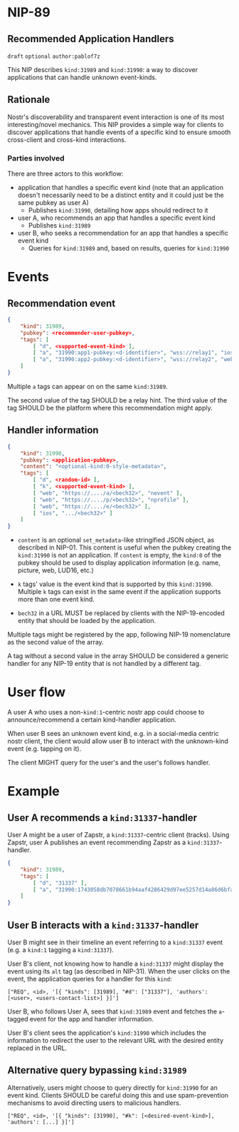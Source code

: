 NIP-89
======

Recommended Application Handlers
--------------------------------

`draft` `optional` `author:pablof7z`

This NIP describes `kind:31989` and `kind:31990`: a way to discover applications that can handle unknown event-kinds.

## Rationale
Nostr's discoverability and transparent event interaction is one of its most interesting/novel mechanics.
This NIP provides a simple way for clients to discover applications that handle events of a specific kind to ensure smooth cross-client and cross-kind interactions.

### Parties involved
There are three actors to this workflow:

* application that handles a specific event kind (note that an application doesn't necessarily need to be a distinct entity and it could just be the same pubkey as user A)
    * Publishes `kind:31990`, detailing how apps should redirect to it
* user A, who recommends an app that handles a specific event kind
    * Publishes `kind:31989`
* user B, who seeks a recommendation for an app that handles a specific event kind
    * Queries for `kind:31989` and, based on results, queries for `kind:31990`

# Events

## Recommendation event
```json
{
    "kind": 31989,
    "pubkey": <recommender-user-pubkey>,
    "tags": [
        [ "d", <supported-event-kind> ],
        [ "a", "31990:app1-pubkey:<d-identifier>", "wss://relay1", "ios" ],
        [ "a", "31990:app2-pubkey:<d-identifier>", "wss://relay2", "web" ]
    ]
}
```

Multiple `a` tags can appear on on the same `kind:31989`.

The second value of the tag SHOULD be a relay hint.
The third value of the tag SHOULD be the platform where this recommendation might apply.

## Handler information
```json
{
    "kind": 31990,
    "pubkey": <application-pubkey>,
    "content": "<optional-kind:0-style-metadata>",
    "tags": [
        [ "d", <random-id> ],
        [ "k", <supported-event-kind> ],
        [ "web", "https://..../a/<bech32>", "nevent" ],
        [ "web", "https://..../p/<bech32>", "nprofile" ],
        [ "web", "https://..../e/<bech32>" ],
        [ "ios", ".../<bech32>" ]
    ]
}
```

* `content` is an optional `set_metadata`-like stringified JSON object, as described in NIP-01. This content is useful when the pubkey creating the `kind:31990` is not an application. If `content` is empty, the `kind:0` of the pubkey should be used to display application information (e.g. name, picture, web, LUD16, etc.)

* `k` tags' value is the event kind that is supported by this `kind:31990`.
Multiple `k` tags can exist in the same event if the application supports more than one event kind.

* `bech32` in a URL MUST be replaced by clients with the NIP-19-encoded entity that should be loaded by the application.

Multiple tags might be registered by the app, following NIP-19 nomenclature as the second value of the array.

A tag without a second value in the array SHOULD be considered a generic handler for any NIP-19 entity that is not handled by a different tag.

# User flow
A user A who uses a non-`kind:1`-centric nostr app could choose to announce/recommend a certain kind-handler application.

When user B sees an unknown event kind, e.g. in a social-media centric nostr client, the client would allow user B to interact with the unknown-kind event (e.g. tapping on it).

The client MIGHT query for the user's and the user's follows handler.

# Example

## User A recommends a `kind:31337`-handler
User A might be a user of Zapstr, a `kind:31337`-centric client (tracks). Using Zapstr, user A publishes an event recommending Zapstr as a `kind:31337`-handler.

```json
{
    "kind": 31989,
    "tags": [
        [ "d", "31337" ],
        [ "a", "31990:1743058db7078661b94aaf4286429d97ee5257d14a86d6bfa54cb0482b876fb0:abcd", <relay-url>, "web" ]
    ]
}
```

## User B interacts with a `kind:31337`-handler
User B might see in their timeline an event referring to a `kind:31337` event
(e.g. a `kind:1` tagging a `kind:31337`).

User B's client, not knowing how to handle a `kind:31337` might display the event
using its `alt` tag (as described in NIP-31). When the user clicks on the event,
the application queries for a handler for this `kind`:

`["REQ", <id>, '[{ "kinds": [31989], "#d": ["31337"], 'authors': [<user>, <users-contact-list>] }]']`

User B, who follows User A, sees that `kind:31989` event and fetches the `a`-tagged event for the app and handler information.

User B's client sees the application's `kind:31990` which includes the information to redirect the user to the relevant URL with the desired entity replaced in the URL.

## Alternative query bypassing `kind:31989`
Alternatively, users might choose to query directly for `kind:31990` for an event kind. Clients SHOULD be careful doing this and use spam-prevention mechanisms to avoid directing users to malicious handlers.

`["REQ", <id>, '[{ "kinds": [31990], "#k": [<desired-event-kind>], 'authors': [...] }]']`